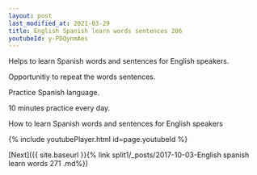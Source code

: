 ```yaml
---
layout: post
last_modified_at: 2021-03-29
title: English Spanish learn words sentences 206 
youtubeId: y-PDQynmAes
---
```

 
 
Helps to learn Spanish words and sentences for English speakers.

Opportunitiy to repeat the words sentences. 

Practice Spanish language. 
 
10 minutes practice every day. 
 
How to learn Spanish words and sentences for English speakers 
 
{% include youtubePlayer.html id=page.youtubeId %}
 
 
[Next]({{ site.baseurl }}{% link  split1/_posts/2017-10-03-English spanish learn words 271 .md%})
 
